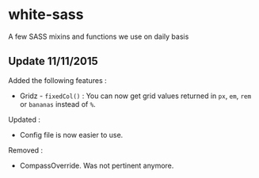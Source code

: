 white-sass
==========

A few SASS mixins and functions we use on daily basis

## Update 11/11/2015

Added the following features :

- Gridz
      - `fixedCol()` : You can now get grid values returned in `px`, `em`, `rem` or `bananas` instead of `%`.

Updated :

- Config file is now easier to use.

Removed :

- CompassOverride. Was not pertinent anymore.